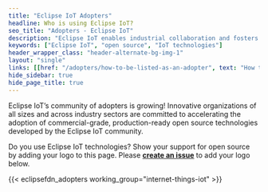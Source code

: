 ```yaml
---
title: "Eclipse IoT Adopters"
headline: Who is using Eclipse IoT?
seo_title: "Adopters - Eclipse IoT"
description: "Eclipse IoT enables industrial collaboration and fosters commercial adoption of open source IoT technologies across industry sectors."
keywords: ["Eclipse IoT", "open source", "IoT technologies"]
header_wrapper_class: "header-alternate-bg-img-1"
layout: "single"
links: [[href: "/adopters/how-to-be-listed-as-an-adopter", text: "How to be Listed as an Adopter"],[href: "/adopters/testbeds/", text: "Eclipse IoT Open Testbeds"]]
hide_sidebar: true
hide_page_title: true
---
```


Eclipse IoT’s community of adopters is growing! Innovative organizations of all sizes and across industry sectors are committed to accelerating the adoption of commercial-grade, production-ready open source technologies developed by the Eclipse IoT community.  

Do you use Eclipse IoT technologies? Show your support for open source by adding your logo to this page. Please **[create an issue](https://github.com/EclipseFdn/eclipsefdn-project-adopters/issues/new?template=adopter_request.md)** to add your logo below.  

 {{< eclipsefdn_adopters working_group="internet-things-iot" >}}